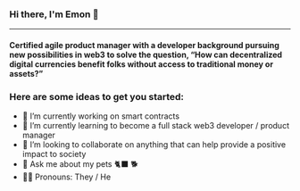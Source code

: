 ### Hi there, I'm Emon 👋
---
#### Certified agile product manager with a developer background pursuing new possibilities in web3 to solve the question, “How can decentralized digital currencies benefit folks without access to traditional money or assets?”

### Here are some ideas to get you started:</br>
- 🔭 I’m currently working on smart contracts
- 🌱 I’m currently learning to become a full stack web3 developer / product manager
- 👯 I’m looking to collaborate on anything that can help provide a positive impact to society
- 💬 Ask me about my pets 🐈‍⬛ 🐕
- 🤷🏽  Pronouns: They / He
